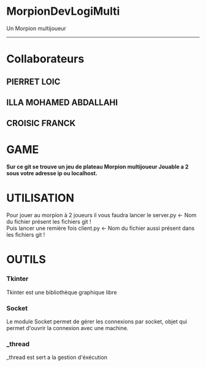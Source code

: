 # MorpionDevLogiMulti
Un Morpion multijoueur 

---------------------

# Collaborateurs

PIERRET LOIC
---
ILLA MOHAMED ABDALLAHI
---
CROISIC FRANCK
---


# GAME

**Sur ce git se trouve un jeu de plateau Morpion multijoueur Jouable a 2 sous votre adresse ip ou localhost.**

# UTILISATION


Pour jouer au morpion à 2 joueurs il vous faudra lancer le server.py <- Nom du fichier présent les fichiers git !   
Puis lancer une remière fois client.py <- Nom du fichier aussi présent dans les fichiers git !       

# OUTILS

### Tkinter   
Tkinter est une bibliothèque graphique libre

### Socket   
Le module Socket permet de gérer les connexions par socket, objet qui permet d'ouvrir la connexion avec une machine.

### _thread   
_thread est sert a la gestion d'éxécution
  
